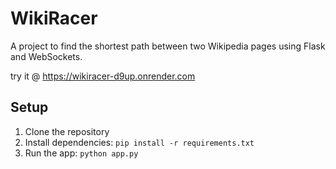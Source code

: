 # WikiRacer

A project to find the shortest path between two Wikipedia pages using Flask and WebSockets.

try it @ https://wikiracer-d9up.onrender.com

## Setup

1. Clone the repository
2. Install dependencies: `pip install -r requirements.txt`
3. Run the app: `python app.py`



